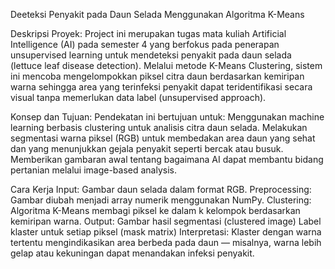 Deeteksi Penyakit pada Daun Selada Menggunakan Algoritma K-Means

Deskripsi Proyek:
Project ini merupakan tugas mata kuliah Artificial Intelligence (AI) pada semester 4 yang berfokus pada penerapan unsupervised learning untuk mendeteksi penyakit pada daun selada (lettuce leaf disease detection).
Melalui metode K-Means Clustering, sistem ini mencoba mengelompokkan piksel citra daun berdasarkan kemiripan warna sehingga area yang terinfeksi penyakit dapat teridentifikasi secara visual tanpa memerlukan data label (unsupervised approach).

Konsep dan Tujuan:
Pendekatan ini bertujuan untuk:
Menggunakan machine learning berbasis clustering untuk analisis citra daun selada.
Melakukan segmentasi warna piksel (RGB) untuk membedakan area daun yang sehat dan yang menunjukkan gejala penyakit seperti bercak atau busuk.
Memberikan gambaran awal tentang bagaimana AI dapat membantu bidang pertanian melalui image-based analysis.

Cara Kerja
Input: Gambar daun selada dalam format RGB.
Preprocessing: Gambar diubah menjadi array numerik menggunakan NumPy.
Clustering: Algoritma K-Means membagi piksel ke dalam k kelompok berdasarkan kemiripan warna.
Output:
Gambar hasil segmentasi (clustered image)
Label klaster untuk setiap piksel (mask matrix)
Interpretasi:
Klaster dengan warna tertentu mengindikasikan area berbeda pada daun — misalnya, warna lebih gelap atau kekuningan dapat menandakan infeksi penyakit.
